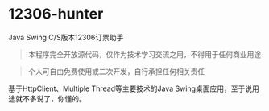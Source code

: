 12306-hunter
============

Java Swing C/S版本12306订票助手

> 本程序完全开放源代码，仅作为技术学习交流之用，不得用于任何商业用途

> 个人可自由免费使用或二次开发，自行承担任何相关责任


基于HttpClient、Multiple Thread等主要技术的Java Swing桌面应用，至于说用途就不多说了，你懂的。

